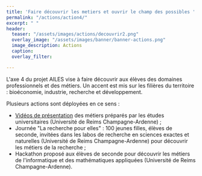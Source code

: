 ```yaml
---
title: 'Faire découvrir les metiers et ouvrir le champ des possibles '
permalink: "/actions/action4/"
excerpt: " "
header:
  teaser: "/assets/images/actions/decouvrir2.png"
  overlay_image: "/assets/images/banner/banner-actions.png"
  image_description: Actions
  caption: 
  overlay_filter: 

---
```

L'axe 4 du projet AILES vise à faire découvrir aux élèves des domaines professionnels et des métiers. Un accent est mis sur les filières du territoire : bioéconomie, industrie, recherche et développement. 

Plusieurs actions sont déployées en ce sens :

* [Vidéos de présentation](https://www.univ-reims.fr/orientation-et-insertion/transition-lycee-universite/avant-votre-rentree-a-l-urca/decouvrir-les-formations-de-l-urca/decouvrir-les-formations-de-l-urca,26177,43032.html) des métiers préparés par les études universitaires (Université de Reims Champagne-Ardenne) ;
* Journée "La recherche pour elles" : 100 jeunes filles, élèves de seconde, invitées dans les labos de recherche en sciences exactes et naturelles (Université de Reims Champagne-Ardenne) pour découvrir les métiers de la recherche ;
* Hackathon proposé aux élèves de seconde pour découvrir les métiers de l'informatique et des mathématiques appliquées (Université de Reims Champagne-Ardenne).